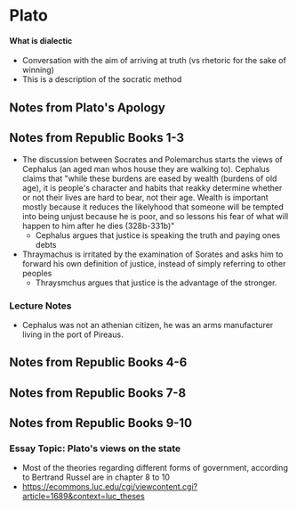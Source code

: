 # Plato 
#### What is dialectic
- Conversation with the aim of arriving at truth (vs rhetoric for the sake of winning)
- This is a description of the socratic method
## Notes from Plato's Apology

## Notes from Republic Books 1-3
- The discussion between Socrates and Polemarchus starts the views of Cephalus (an aged man whos house they are walking to). Cephalus claims that "while these burdens are eased by wealth (burdens of old age), it is people's character and habits that reakky determine whether or not their lives are hard to bear, not their age. Wealth is important mostly because it reduces the likelyhood that someone will be tempted into being unjust because he is poor, and so lessons his fear of what will happen to him after he dies (328b-331b)"
	- Cephalus argues that justice is speaking the truth and paying ones debts 
- Thraymachus is irritated by the examination of Sorates and asks him to forward his own definition of justice, instead of simply referring to other peoples
	- Thraysmchus argues that justice is the advantage of the stronger. 
### Lecture Notes 
- Cephalus was not an athenian citizen, he was an arms manufacturer living in the port of Pireaus. 
## Notes from Republic Books 4-6
## Notes from Republic Books 7-8
## Notes from Republic Books 9-10


### Essay Topic: Plato's views on the state 
- Most of the theories regarding different forms of government, according to Bertrand Russel are in chapter 8 to 10
- https://ecommons.luc.edu/cgi/viewcontent.cgi?article=1689&context=luc_theses